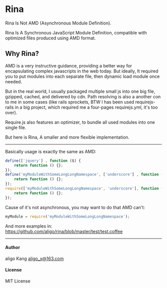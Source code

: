 Rina
====

Rina Is Not AMD (Asynchronous Module Definition).

Rina Is A Synchronous JavaScript Module Definition, compatible with optimized files produced using AMD format.

Why Rina?
----
AMD is a very instructive guidance, providing a better way for encapsulating complex javascripts in the web today. But ideally, It required you to put modules into each separate file, then dynamic load module once needed.

But in the real world, I usually packaged multiple small js into one big file, gzipped, cached, and delivered by cdn. Path resolving is also a another con to me in some cases (like rails sprockets, BTW I has been used requirejs-rails in a big project, which required me a four-pages requirejs.yml, it's too over).

Require.js also features an optimizer, to bundle all used modules into one single file.

But here is Rina, A smaller and more flexible implementation.

----

Basically usage is exactly the same as AMD:
```javascript
define(['jquery'] , function ($) {
    return function () {};
});
define('myModuleWithSomeLongLongNamespace', ['underscore'] , function (_) {
    return function () {};
});
require(['myModuleWithSomeLongLongNamespace', 'underscore'], function (myModule, _) {
    return function () {};
});
```

Cause of it's not asynchronous, you may want to do that AMD can't:
```javascript
myModule = require('myModuleWithSomeLongLongNamespace');
```

And more examples in: https://github.com/aligo/rina/blob/master/test/test.coffee

----
#### Author
aligo Kang <aligo_x@163.com>

#### License
MIT License
